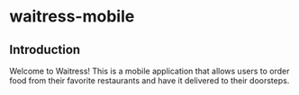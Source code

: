 # waitress-mobile

## Introduction

Welcome to Waitress! This is a mobile application that allows users to order food from their favorite restaurants and have it delivered to their doorsteps.